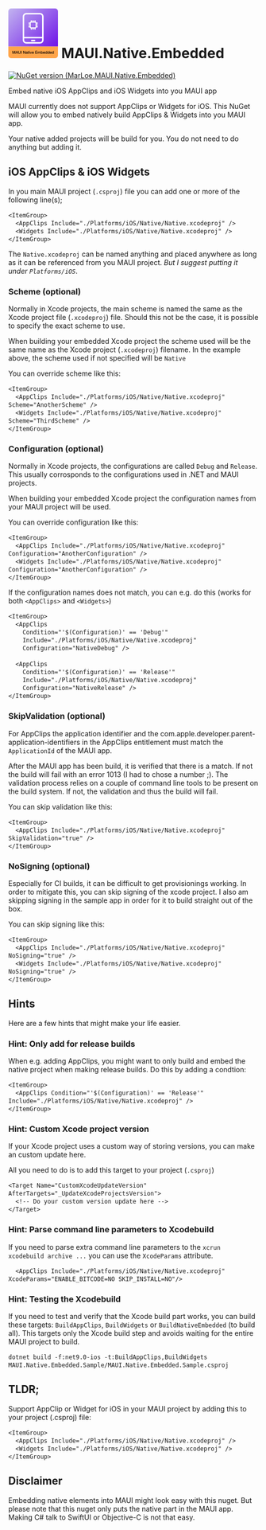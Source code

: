 # ![Logo](Assets/Icon-100.png) MAUI.Native.Embedded

[![NuGet version (MarLoe.MAUI.Native.Embedded)](https://img.shields.io/nuget/v/MarLoe.MAUI.Native.Embedded.svg?style=flat-square)](https://www.nuget.org/packages/MarLoe.MAUI.Native.Embedded/)

Embed native iOS AppClips and iOS Widgets into you MAUI app

MAUI currently does not support AppClips or Widgets for iOS. This NuGet will allow you to embed natively build AppClips & Widgets into you MAUI app.

Your native added projects will be build for you. You do not need to do anything but adding it.

## iOS AppClips & iOS Widgets
In you main MAUI project (`.csproj`) file you can add one or more of the following line(s);
```
<ItemGroup>
  <AppClips Include="./Platforms/iOS/Native/Native.xcodeproj" />
  <Widgets Include="./Platforms/iOS/Native/Native.xcodeproj" />
</ItemGroup>
```

The `Native.xcodeproj` can be named anything and placed anywhere as long as it can be referenced from you MAUI project. *But I suggest putting it under `Platforms/iOS`*.

### Scheme (optional)
Normally in Xcode projects, the main scheme is named the same as the Xcode project file (`.xcodeproj`) file. Should this not be the case, it is possible to specify the exact scheme to use.

When building your embedded Xcode project the scheme used will be the same name as the Xcode project (`.xcodeproj`) filename. In the example above, the scheme used if not specified will be `Native`

You can override scheme like this:
```
<ItemGroup>
  <AppClips Include="./Platforms/iOS/Native/Native.xcodeproj" Scheme="AnotherScheme" />
  <Widgets Include="./Platforms/iOS/Native/Native.xcodeproj" Scheme="ThirdScheme" />
</ItemGroup>
```

### Configuration (optional)
Normally in Xcode projects, the configurations are called `Debug` and `Release`. This usually corrosponds to the configurations used in .NET and MAUI projects.

When building your embedded Xcode project the configuration names from your MAUI project will be used.

You can override configuration like this:
```
<ItemGroup>
  <AppClips Include="./Platforms/iOS/Native/Native.xcodeproj" Configuration="AnotherConfiguration" />
  <Widgets Include="./Platforms/iOS/Native/Native.xcodeproj" Configuration="AnotherConfiguration" />
</ItemGroup>
```

If the configuration names does not match, you can e.g. do this (works for both `<AppClips>` and `<Widgets>`)
```
<ItemGroup>
  <AppClips 
    Condition="'$(Configuration)' == 'Debug'"
    Include="./Platforms/iOS/Native/Native.xcodeproj"
    Configuration="NativeDebug" />

  <AppClips 
    Condition="'$(Configuration)' == 'Release'"
    Include="./Platforms/iOS/Native/Native.xcodeproj"
    Configuration="NativeRelease" />
</ItemGroup>
```

### SkipValidation (optional)
For AppClips the application identifier and the com.apple.developer.parent-application-identifiers in the AppClips entitlement must match the `ApplicationId` of the MAUI app.

After the MAUI app has been build, it is verified that there is a match. If not the build will fail with an error 1013 (I had to chose a number ;).
The validation process relies on a couple of command line tools to be present on the build system. If not, the validation and thus the build will fail.

You can skip validation like this:
```
<ItemGroup>
  <AppClips Include="./Platforms/iOS/Native/Native.xcodeproj" SkipValidation="true" />
</ItemGroup>
```

### NoSigning (optional)
Especially for CI builds, it can be difficult to get provisionings working. In order to mitigate this, you can skip signing of the xcode project. I also am skipping signing in the sample app in order for it to build straight out of the box.

You can skip signing like this:
```
<ItemGroup>
  <AppClips Include="./Platforms/iOS/Native/Native.xcodeproj" NoSigning="true" />
  <Widgets Include="./Platforms/iOS/Native/Native.xcodeproj" NoSigning="true" />
</ItemGroup>
```

## Hints
Here are a few hints that might make your life easier.

### Hint: Only add for release builds
When e.g. adding AppClips, you might want to only build and embed the native project when making release builds. Do this by adding a condtion:
```
<ItemGroup>
  <AppClips Condition="'$(Configuration)' == 'Release'" Include="./Platforms/iOS/Native/Native.xcodeproj" />
</ItemGroup>
```

### Hint: Custom Xcode project version
If your Xcode project uses a custom way of storing versions, you can make an custom update here.

All you need to do is to add this target to your project (`.csproj`)
```
<Target Name="CustomXcodeUpdateVersion" AfterTargets="_UpdateXcodeProjectsVersion">
  <!-- Do your custom version update here -->
</Target>
```

### Hint: Parse command line parameters to Xcodebuild
If you need to parse extra command line parameters to the `xcrun xcodebuild archive ...` you can use the `XcodeParams` attribute.
```
  <AppClips Include="./Platforms/iOS/Native/Native.xcodeproj" XcodeParams="ENABLE_BITCODE=NO SKIP_INSTALL=NO"/>
```

### Hint: Testing the Xcodebuild
If you need to test and verify that the Xcode build part works, you can build these targets: `BuildAppClips`, `BuildWidgets` or `BuildNativeEmbedded` (to build all).
This targets only the Xcode build step and avoids waiting for the entire MAUI project to build.
```
dotnet build -f:net9.0-ios -t:BuildAppClips,BuildWidgets MAUI.Native.Embedded.Sample/MAUI.Native.Embedded.Sample.csproj
```


## TLDR;
Support AppClip or Widget for iOS in your MAUI project by adding this to your project (.csproj) file:
```
<ItemGroup>
  <AppClips Include="./Platforms/iOS/Native/Native.xcodeproj" />
  <Widgets Include="./Platforms/iOS/Native/Native.xcodeproj" />
</ItemGroup>
```

## Disclaimer
Embedding native elements into MAUI might look easy with this nuget.
But please note that this nuget only puts the native part in the MAUI app.
Making C# talk to SwiftUI or Objective-C is not that easy. 